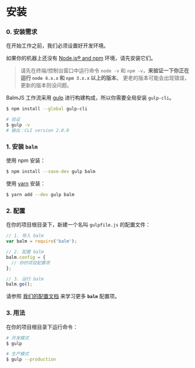 # 安装

### 0. 安装需求

在开始工作之前，我们必须设置好开发环境。

如果你的机器上还没有 [Node.js® and npm](https://nodejs.org/en/download/) 环境，请先安装它们。

> 请先在终端/控制台窗口中运行命令 `node -v` 和 `npm -v`，__来验证一下你正在运行 `node 6.x.x` 和 `npm 3.x.x` 以上的版本__。 更老的版本可能会出现错误，更新的版本则没问题。

BalmJS 工作流采用 [gulp](https://gulpjs.com/) 进行构建构成，所以你需要全局安装 `gulp-cli`。

```sh
$ npm install --global gulp-cli

# 验证
$ gulp -v
# 输出：CLI version 2.0.0
```

### 1. 安装 __`balm`__

使用 npm 安装：

```sh
$ npm install --save-dev gulp balm
```

使用 [yarn](https://yarnpkg.com/en/docs/install) 安装：

```sh
$ yarn add --dev gulp balm
```

### 2. 配置

在你的项目根目录下，新建一个名叫 `gulpfile.js` 的配置文件：

```js
// 1. 导入 balm
var balm = require('balm');

// 2. 配置 balm
balm.config = {
  // 你的项目配置项
};

// 3. 运行 balm
balm.go();
```

请参照 [我们的配置文档](../configuration/toc.md) 来学习更多 __`balm`__ 配置项。

### 3. 用法

在你的项目根目录下运行命令：

```sh
# 开发模式
$ gulp

# 生产模式
$ gulp --production
```
